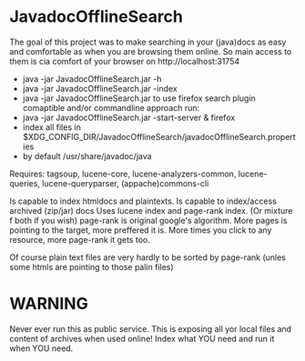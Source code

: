 # JavadocOfflineSearch

The goal of this project was to make searching in your (java)docs as easy and comfortable as when you are browsing them online.
So main access to them is cia comfort of your browser on  http://localhost:31754

 * java -jar JavadocOfflineSearch.jar  -h
 * java -jar JavadocOfflineSearch.jar  -index
 * java -jar JavadocOfflineSearch.jar  <arg>
 to use firefox search plugin comaptible and/or commandline approach run:
 * java -jar JavadocOfflineSearch.jar  -start-server & firefox
 * index all files in $XDG_CONFIG_DIR/JavadocOfflineSearch/javadocOfflineSearch.properties
 * by default /usr/share/javadoc/java

Requires: tagsoup, lucene-core, lucene-analyzers-common, lucene-queries, lucene-queryparser, (appache)commons-cli


Is capable to index htmldocs and plaintexts. Is capable to index/access archived (zip/jar) docs
Uses lucene index and page-rank index. (Or mixture f both if you wish)
page-rank is original google's algorithm. More pages is pointing to the target, more preffered it is.
More times you click to any resource, more page-rank it gets too.

Of course plain text files are very hardly to be sorted by page-rank (unles some htmls are pointing to those palin files)

# WARNING
Never ever run this as public service. This is exposing all yor local files and content of archives when used online!
Index what YOU need and run it when YOU need.
